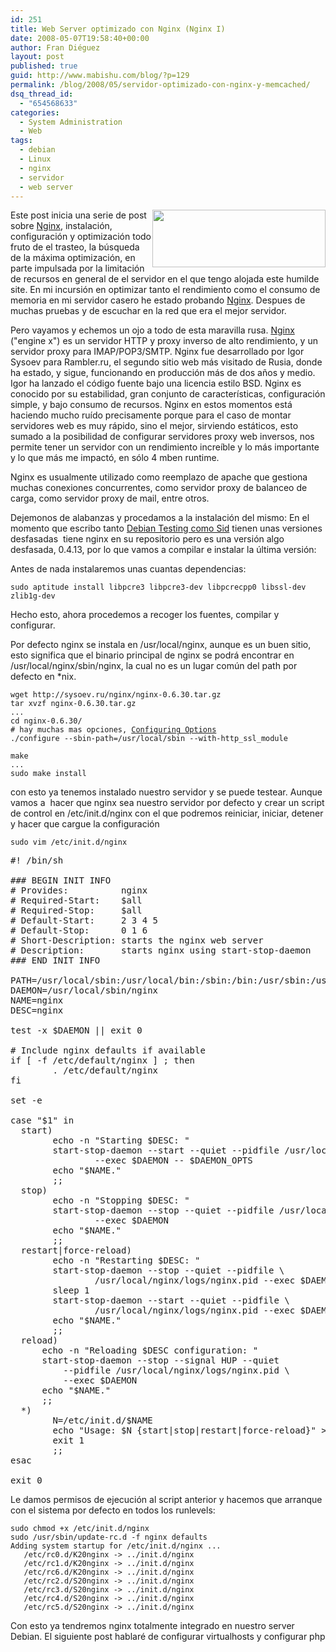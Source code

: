 ```yaml
---
id: 251
title: Web Server optimizado con Nginx (Nginx I)
date: 2008-05-07T19:58:40+00:00
author: Fran Diéguez
layout: post
published: true
guid: http://www.mabishu.com/blog/?p=129
permalink: /blog/2008/05/servidor-optimizado-con-nginx-y-memcached/
dsq_thread_id:
  - "654568633"
categories:
  - System Administration
  - Web
tags:
  - debian
  - Linux
  - nginx
  - servidor
  - web server
---
```

<a href="http://mabishu.com/blog/wp-content/uploads/2008/05/nginx-black-logo.jpg"><img class="alignright alignnone size-medium wp-image-133 sinborde" style="float: right;" title="Nginx Server" src="http://mabishu.com/blog/wp-content/uploads/2008/05/nginx-black-logo.jpg" alt="" width="277" height="92" /></a>Este post inicia una serie de post sobre <a title="Wiki de Nginx en Español" href="http://wiki.codemongers.com/NginxEs">Nginx</a>, instalación, configuración y optimización todo fruto de el trasteo, la búsqueda de la máxima optimización, en parte impulsada por la limitación de recursos en general de el servidor en el que tengo alojada este humilde site.
En mi incursión en optimizar tanto el rendimiento como el consumo de memoria en mi servidor casero he estado probando <a title="Wiki de Nginx en Español" href="http://wiki.codemongers.com/NginxEs">Nginx</a>. Despues de muchas pruebas y de escuchar en la red que era el mejor servidor.

Pero vayamos y echemos un ojo a todo de esta maravilla rusa. <a title="Wiki de Nginx en Español" href="http://wiki.codemongers.com/NginxEs">Nginx</a> ("engine x") es un servidor HTTP y proxy inverso de alto rendimiento, y un servidor proxy para IMAP/POP3/SMTP. Nginx fue desarrollado por Igor Sysoev para Rambler.ru, el segundo sitio web más visitado de Rusia, donde ha estado, y sigue, funcionando en producción más de dos años y medio. Igor ha lanzado el código fuente bajo una licencia estilo BSD. Nginx es conocido por su estabilidad, gran conjunto de características, configuración simple, y bajo consumo de recursos.
Nginx en estos momentos está haciendo mucho ruído precisamente porque para el caso de montar servidores web es muy rápido, sino el mejor, sirviendo estáticos, esto sumado a la posibilidad de configurar servidores proxy web inversos, nos permite tener un servidor con un rendimiento increíble y lo más importante y lo que más me impactó, en sólo 4 mben runtime.

Nginx es usualmente utilizado como reemplazo de apache que gestiona muchas conexiones concurrentes, como servidor proxy de balanceo de carga, como servidor proxy de mail, entre otros.

Dejemonos de alabanzas y procedamos a la instalación del mismo:  En el momento que escribo tanto <a title="Installation Nginx on Deban Testing and Unstable" href="http://wiki.codemongers.com/InstallingFromDebianRepositories?highlight=(debian)">Debian Testing como Sid</a> tienen unas versiones desfasadas  tiene nginx en su repositorio pero es una versión algo desfasada, 0.4.13, por lo que vamos a compilar e instalar la última versión:

Antes de nada instalaremos unas cuantas dependencias:
<pre><code>sudo aptitude install libpcre3 libpcre3-dev libpcrecpp0 libssl-dev zlib1g-dev</code></pre>
Hecho esto, ahora procedemos a recoger los fuentes, compilar y configurar.
<!--more-->
Por defecto nginx se instala en /usr/local/nginx, aunque es un buen sitio, esto significa que el binario principal de nginx se podrá encontrar en /usr/local/nginx/sbin/nginx, la cual no es un lugar común del path por defecto en *nix.
<pre><code>wget http://sysoev.ru/nginx/nginx-0.6.30.tar.gz
tar xvzf nginx-0.6.30.tar.gz
...
cd nginx-0.6.30/
# hay muchas mas opciones, <a title="Opciones de Configuración de Compilación de Nginx" href="http://wiki.codemongers.com/NginxInstallOptions">Configuring Options</a>
./configure --sbin-path=/usr/local/sbin --with-http_ssl_module</code></pre>
<pre><code>make
...
sudo make install</code></pre>
con esto ya tenemos instalado nuestro servidor y se puede testear. Aunque vamos a  hacer que nginx sea nuestro servidor por defecto y crear un script de control en /etc/init.d/nginx con el que podremos reiniciar, iniciar, detener y hacer que cargue la configuración
<pre><code>sudo vim /etc/init.d/nginx</code></pre>
<pre lang="javascript">#! /bin/sh

### BEGIN INIT INFO
# Provides:          nginx
# Required-Start:    $all
# Required-Stop:     $all
# Default-Start:     2 3 4 5
# Default-Stop:      0 1 6
# Short-Description: starts the nginx web server
# Description:       starts nginx using start-stop-daemon
### END INIT INFO

PATH=/usr/local/sbin:/usr/local/bin:/sbin:/bin:/usr/sbin:/usr/bin
DAEMON=/usr/local/sbin/nginx
NAME=nginx
DESC=nginx

test -x $DAEMON || exit 0

# Include nginx defaults if available
if [ -f /etc/default/nginx ] ; then
        . /etc/default/nginx
fi

set -e

case "$1" in
  start)
        echo -n "Starting $DESC: "
        start-stop-daemon --start --quiet --pidfile /usr/local/nginx/logs/nginx.pid \
                --exec $DAEMON -- $DAEMON_OPTS
        echo "$NAME."
        ;;
  stop)
        echo -n "Stopping $DESC: "
        start-stop-daemon --stop --quiet --pidfile /usr/local/nginx/logs/nginx.pid \
                --exec $DAEMON
        echo "$NAME."
        ;;
  restart|force-reload)
        echo -n "Restarting $DESC: "
        start-stop-daemon --stop --quiet --pidfile \
                /usr/local/nginx/logs/nginx.pid --exec $DAEMON
        sleep 1
        start-stop-daemon --start --quiet --pidfile \
                /usr/local/nginx/logs/nginx.pid --exec $DAEMON -- $DAEMON_OPTS
        echo "$NAME."
        ;;
  reload)
      echo -n "Reloading $DESC configuration: "
      start-stop-daemon --stop --signal HUP --quiet
          --pidfile /usr/local/nginx/logs/nginx.pid \
          --exec $DAEMON
      echo "$NAME."
      ;;
  *)
        N=/etc/init.d/$NAME
        echo "Usage: $N {start|stop|restart|force-reload}" &gt;&amp;2
        exit 1
        ;;
esac

exit 0</pre>
Le damos permisos de ejecución al script anterior y hacemos que arranque con el sistema por defecto en todos los runlevels:
<pre><code>sudo chmod +x /etc/init.d/nginx
</code><code>sudo /usr/sbin/update-rc.d -f nginx defaults
</code><code>Adding system startup for /etc/init.d/nginx ...
   /etc/rc0.d/K20nginx -&gt; ../init.d/nginx
   /etc/rc1.d/K20nginx -&gt; ../init.d/nginx
   /etc/rc6.d/K20nginx -&gt; ../init.d/nginx
   /etc/rc2.d/S20nginx -&gt; ../init.d/nginx
   /etc/rc3.d/S20nginx -&gt; ../init.d/nginx
   /etc/rc4.d/S20nginx -&gt; ../init.d/nginx
   /etc/rc5.d/S20nginx -&gt; ../init.d/nginx
</code></pre>
Con esto ya tendremos nginx totalmente integrado en nuestro server Debian. El siguiente post hablaré de configurar virtualhosts y configurar php